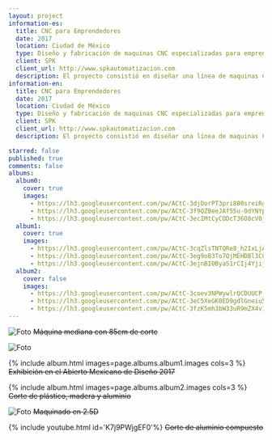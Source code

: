 ```yaml
---
layout: project
information-es:
  title: CNC para Emprendedores
  date: 2017
  location: Ciudad de México
  type: Diseño y fabricación de maquinas CNC especializadas para emprendedores.
  client: SPK
  client_url: http://www.spkautomatizacion.com
  description: El proyecto consistió en diseñar una línea de maquinas CNC, enfocada para emprendedores e industria pequeña, que pudiera cortar plásticos, maderas y metales ligeros.
information-en:
  title: CNC para Emprendedores
  date: 2017
  location: Ciudad de México
  type: Diseño y fabricación de maquinas CNC especializadas para emprendedores.
  client: SPK
  client_url: http://www.spkautomatizacion.com
  description: El proyecto consistió en diseñar una línea de maquinas CNC, enfocada para emprendedores e industria pequeña, que pudiera cortar plásticos, maderas y metales ligeros.

starred: false
published: true
comments: false
albums:
  album0:
    cover: true
    images:
      - https://lh3.googleusercontent.com/pw/ACtC-3djDorPT3pri800sreiRgvejij1cUC3LQXEJOaqjp9Q706AvtoMLAs3yB0OLO0fnfTU9fYa0qv4K6vl7TDlOkq5RA67L4zBTh2oUL654izgMd2OnmJyBoYaXvXe_goUw2d_UXQW7isxigdrq7gMt8d0rQ=w1600-h632-no?authuser=1
      - https://lh3.googleusercontent.com/pw/ACtC-3f9QZBeeJAf55u-0dYNYpIXMEGS6xByl7M4QpVUUvzla3ibVaxZq7Etqon9-O_KEtVTFDwZktby5ElJvn4xnhgOwippqSRYBDCpc-DmswNREtYWmiV_HMyTgUDjlRnHAdMjkBtpe7gj1Xr6rPihLiUNAA=w2048-h1152-no?authuser=1
      - https://lh3.googleusercontent.com/pw/ACtC-3ecIMtCyCODcT36O8cV0jESA6-Rkox-45NUpZlnG96VpWsa1qZZznKHObrT6pXiXHoeb_aYplurXc8C5W5u9iw244NJZgs0y212pFoLowhekhWlmgEcmY90PQwvqtyCr2OkgpltKln6jnNY4xvbAzYoHg=w2400-h715-no?authuser=1
  album1:
    cover: true
    images:
      - https://lh3.googleusercontent.com/pw/ACtC-3cqZlsTNTQRe8_h2IxLjAs5FFmhhsJZewMgzl9wavVhdobTaf38qx9CJNk18HlhsfeX2hC9bhYKoHGMBQTB0wLE2x1McefqcnaGDwPaemQqWyspG9c5tM3cLhD1rI__VZaTEo9gJA5KaEOyisQM51tffw=w2048-h1152-no?authuser=1
      - https://lh3.googleusercontent.com/pw/ACtC-3eg9oB3To7QjMEHDBl3CC6GzqKLyYNYCEdgLaVWDdgyAF6c14X-R9afPoUzRIiM-VmW7ogGCA35KfkcCoWiju89e2VC9gy2Up6CPk4a1LcB_Jc7kpB6UPKn7GYl9oiaukWx6x0JZVLkqOV2irU6aV8q3g=w2068-h1163-no?authuser=1
      - https://lh3.googleusercontent.com/pw/ACtC-3ejnBIOByaS1rCIj4YjijgXTkyGga3oXBRbzMvWfmpqqiLTSM-Jj33U__Ivlves1lxMy7lNJx1nkbWvzNB22NabWUl241h4PBoYQWHZS9oBiPtyAks9PlceyKcomyaI3iZYA4YezZt1mRlW5xH2wV_2VA=w2009-h1163-no?authuser=1
  album2:
    cover: false
    images:
      - https://lh3.googleusercontent.com/pw/ACtC-3coev3NPWywlrQCDUUCP_Vdnzm6wNTyqkPvuahMOlwL5aIfNRDvdslLXYfAHtlOPu_KLi1BnsVJI5OXpmE0Br9sBL6IRmks_5xbgNWZE0l6vAcinHP61S7Ke59WbiE1DB_M3eammHRiCb1Zw6LTdaNHLw=w1551-h1163-no?authuser=1
      - https://lh3.googleusercontent.com/pw/ACtC-3eC5XeGK0ED9gdlGneiu5jVdYPKdkgdAKpiwRDmUE0qLYp3g5nI_uds3JX0BFcROEM6vtKi-ksUfARDWGc2THaOfa9n6brXN1rS4pTq-rYlMeUa61TAnYqrklLe1EJS1fAe_PKA0wkCuxsgaG2qm3AuJw=w1600-h898-no?authuser=1
      - https://lh3.googleusercontent.com/pw/ACtC-3fzK5mh3bW33uR9mZX4v1KO5FNxqiMtWA3dafaZ6BuAMSmS7-TQAbcdu8eEvjPgqg0Mfpg5Nby_yb41RPIMsaXJ1piuhlvQWIWf0joUFuqpcwQ7UdYdHOqHW7J26xe0cQGj4Rcni__i93TRuapAx0_MXw=w1566-h887-no?authuser=1
---
```


![Foto]({{page.albums.album0.images[1]}})
~~Máquina mediana con 85cm de corte~~

![Foto]({{page.albums.album0.images[0]}})

{% include album.html images=page.albums.album1.images cols=3 %}
~~Exhibición en el Abierto Mexicano de Diseño 2017~~

{% include album.html images=page.albums.album2.images cols=3 %}
~~Corte de plástico, madera y aluminio~~

![Foto]({{page.albums.album0.images[2]}})
~~Maquinado en 2.5D~~

{% include youtube.html id='K7j9PWjgEF0'%}
~~Corte de aluminio compuesto~~
